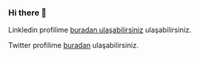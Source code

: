### Hi there 👋

<!--
**Fatihnalbant/Fatihnalbant** is a ✨ _special_ ✨ repository because its `README.md` (this file) appears on your GitHub profile.

Here are some ideas to get you started:

- 🔭 I’m currently working on ...
- 🌱 I’m currently learning ...
- 👯 I’m looking to collaborate on ...
- 🤔 I’m looking for help with ...
- 💬 Ask me about ...
- 📫 How to reach me: ...
- 😄 Pronouns: ...
- ⚡ Fun fact: ...
-->

Linkledin profilime [buradan ulaşabilirsiniz](https://www.linkedin.com/in/fatih-nalbant-5b3b12a4/) ulaşabilirsiniz.


Twitter profilime [buradan](https://www.linkedin.com/in/fatih-nalbant-5b3b12a4/) ulaşabilirsiniz.

